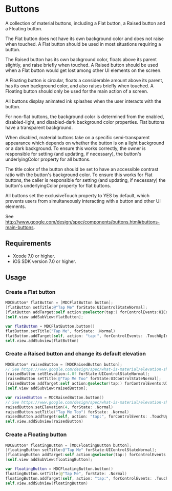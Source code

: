 # Buttons

A collection of material buttons, including a Flat button, a Raised button and a Floating button.

The Flat button does not have its own background color and does not raise when touched. A Flat
button should be used in most situations requiring a button.

The Raised button has its own background color, floats above its parent slightly, and raise briefly
when touched. A Raised button should be used when a Flat button would get lost among other UI
elements on the screen.

A Floating button is circular, floats a considerable amount above its parent, has its own background
color, and also raises briefly when touched. A Floating button should only be used for the main
action of a screen.

All buttons display animated ink splashes when the user interacts with the button.

For non-flat buttons, the background color is determined from the enabled, disabled-light, and
disabled-dark background color properties. Flat buttons have a transparent background.

When disabled, material buttons take on a specific semi-transparent appearance which depends on
whether the button is on a light background or a dark background. To ensure this works correctly,
the owner is responsible for setting (and updating, if necessary), the button's underlyingColor
property for all buttons.

The title color of the button should be set to have an accessible contrast ratio with the button's
background color. To ensure this works for Flat buttons, the caller is responsible for setting (and
updating, if necessary) the button's underlyingColor property for flat buttons.

All buttons set the exclusiveTouch property to YES by default, which prevents users from
simultaneously interacting with a button and other UI elements.

See http://www.google.com/design/spec/components/buttons.html#buttons-main-buttons.

## Requirements

- Xcode 7.0 or higher.
- iOS SDK version 7.0 or higher.

## Usage

### Create a Flat button

```objective-c
MDCButton* flatButton = [MDCFlatButton button];
[flatButton setTitle:@"Tap Me" forState:UIControlStateNormal];
[flatButton addTarget:self action:@selector(tap:) forControlEvents:UIControlEventTouchUpInside];
[self.view addSubView:flatButton];
```

```swift
var flatButton = MDCFlatButton.button()
flatButton.setTitle("Tap Me", forState: .Normal)
flatButton.addTarget(self, action: "tap:", forControlEvents: .TouchUpInside)
self.view.addSubview(flatButton)
```

### Create a Raised button and change its default elevation

```objective-c
MDCButton* raisedButton = [MDCRaisedButton button];
// See https://www.google.com/design/spec/what-is-material/elevation-shadows.html
[raisedButton setElevation:4.0f forState:UIControlStateNormal];
[raisedButton setTitle:@"Tap Me Too" forState:UIControlStateNormal];
[raisedButton addTarget:self action:@selector(tap:) forControlEvents:UIControlEventTouchUpInside];
[self.view addSubView:raisedButton];
```

```swift
var raisedButton = MDCRaisedButton.button()
// See https://www.google.com/design/spec/what-is-material/elevation-shadows.html
raisedButton.setElevation(4, forState: .Normal)
raisedButton.setTitle("Tap Me Too") forState: .Normal)
raisedButton.addTarget(self, action: "tap:", forControlEvents: .TouchUpInside)
self.view.addSubview(raisedButton)
```

### Create a Floating button

```objective-c
MDCButton* floatingButton = [MDCFloatingButton button];
[floatingButton setTitle:@"Tap Me" forState:UIControlStateNormal];
[floatingButton addTarget:self action:@selector(tap:) forControlEvents:UIControlEventTouchUpInside];
[self.view addSubView:floatingButton];
```

```swift
var floatingButton = MDCFloatingButton.button()
floatingButton.setTitle(@"Tap Me", forState: .Normal)
floatingButton.addTarget(self, action: "tap:", forControlEvents: .TouchUpInside)
self.view.addSubView(floatingButton)
```
